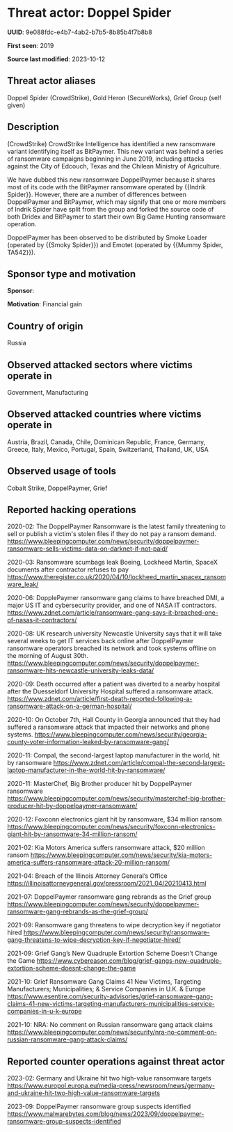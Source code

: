# Threat actor: Doppel Spider

**UUID**: 9e088fdc-e4b7-4ab2-b7b5-8b85b4f7b8b8

**First seen**: 2019

**Source last modified**: 2023-10-12

## Threat actor aliases

Doppel Spider (CrowdStrike), Gold Heron (SecureWorks), Grief Group (self given)

## Description

(CrowdStrike) CrowdStrike Intelligence has identified a new ransomware variant identifying itself as BitPaymer. This new variant was behind a series of ransomware campaigns beginning in June 2019, including attacks against the City of Edcouch, Texas and the Chilean Ministry of Agriculture.

We have dubbed this new ransomware DoppelPaymer because it shares most of its code with the BitPaymer ransomware operated by {{Indrik Spider}}. However, there are a number of differences between DoppelPaymer and BitPaymer, which may signify that one or more members of Indrik Spider have split from the group and forked the source code of both Dridex and BitPaymer to start their own Big Game Hunting ransomware operation.

DoppelPaymer has been observed to be distributed by Smoke Loader (operated by {{Smoky Spider}}) and Emotet (operated by {{Mummy Spider, TA542}}).

## Sponsor type and motivation

**Sponsor**: 

**Motivation**: Financial gain


## Country of origin

Russia

## Observed attacked sectors where victims operate in

Government, Manufacturing

## Observed attacked countries where victims operate in

Austria, Brazil, Canada, Chile, Dominican Republic, France, Germany, Greece, Italy, Mexico, Portugal, Spain, Switzerland, Thailand, UK, USA

## Observed usage of tools

Cobalt Strike, DoppelPaymer, Grief

## Reported hacking operations

2020-02: The DoppelPaymer Ransomware is the latest family threatening to sell or publish a victim's stolen files if they do not pay a ransom demand.
https://www.bleepingcomputer.com/news/security/doppelpaymer-ransomware-sells-victims-data-on-darknet-if-not-paid/

2020-03: Ransomware scumbags leak Boeing, Lockheed Martin, SpaceX documents after contractor refuses to pay
https://www.theregister.co.uk/2020/04/10/lockheed_martin_spacex_ransomware_leak/

2020-06: DopplePaymer ransomware gang claims to have breached DMI, a major US IT and cybersecurity provider, and one of NASA IT contractors.
https://www.zdnet.com/article/ransomware-gang-says-it-breached-one-of-nasas-it-contractors/

2020-08: UK research university Newcastle University says that it will take several weeks to get IT services back online after DoppelPaymer ransomware operators breached its network and took systems offline on the morning of August 30th.
https://www.bleepingcomputer.com/news/security/doppelpaymer-ransomware-hits-newcastle-university-leaks-data/

2020-09: Death occurred after a patient was diverted to a nearby hospital after the Duesseldorf University Hospital suffered a ransomware attack.
https://www.zdnet.com/article/first-death-reported-following-a-ransomware-attack-on-a-german-hospital/

2020-10: On October 7th, Hall County in Georgia announced that they had suffered a ransomware attack that impacted their networks and phone systems.
https://www.bleepingcomputer.com/news/security/georgia-county-voter-information-leaked-by-ransomware-gang/

2020-11: Compal, the second-largest laptop manufacturer in the world, hit by ransomware
https://www.zdnet.com/article/compal-the-second-largest-laptop-manufacturer-in-the-world-hit-by-ransomware/

2020-11: MasterChef, Big Brother producer hit by DoppelPaymer ransomware
https://www.bleepingcomputer.com/news/security/masterchef-big-brother-producer-hit-by-doppelpaymer-ransomware/

2020-12: Foxconn electronics giant hit by ransomware, $34 million ransom
https://www.bleepingcomputer.com/news/security/foxconn-electronics-giant-hit-by-ransomware-34-million-ransom/

2021-02: Kia Motors America suffers ransomware attack, $20 million ransom
https://www.bleepingcomputer.com/news/security/kia-motors-america-suffers-ransomware-attack-20-million-ransom/

2021-04: Breach of the Illinois Attorney General’s Office
https://illinoisattorneygeneral.gov/pressroom/2021_04/20210413.html

2021-07: DoppelPaymer ransomware gang rebrands as the Grief group
https://www.bleepingcomputer.com/news/security/doppelpaymer-ransomware-gang-rebrands-as-the-grief-group/

2021-09: Ransomware gang threatens to wipe decryption key if negotiator hired
https://www.bleepingcomputer.com/news/security/ransomware-gang-threatens-to-wipe-decryption-key-if-negotiator-hired/

2021-09: Grief Gang’s New Quadruple Extortion Scheme Doesn’t Change the Game
https://www.cybereason.com/blog/grief-gangs-new-quadruple-extortion-scheme-doesnt-change-the-game

2021-10: Grief Ransomware Gang Claims 41 New Victims, Targeting Manufacturers; Municipalities; & Service Companies in U.K. & Europe
https://www.esentire.com/security-advisories/grief-ransomware-gang-claims-41-new-victims-targeting-manufacturers-municipalities-service-companies-in-u-k-europe

2021-10: NRA: No comment on Russian ransomware gang attack claims
https://www.bleepingcomputer.com/news/security/nra-no-comment-on-russian-ransomware-gang-attack-claims/

## Reported counter operations against threat actor

2023-02: Germany and Ukraine hit two high-value ransomware targets
https://www.europol.europa.eu/media-press/newsroom/news/germany-and-ukraine-hit-two-high-value-ransomware-targets

2023-09: DoppelPaymer ransomware group suspects identified
https://www.malwarebytes.com/blog/news/2023/09/doppelpaymer-ransomware-group-suspects-identified



